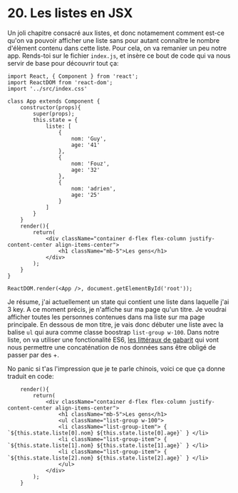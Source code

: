 <h1>20. Les listes en JSX</h1>

Un joli chapitre consacré aux listes, et donc notamement comment est-ce qu'on va pouvoir afficher une liste sans pour autant connaître le nombre d'élèment contenu dans cette liste.
Pour cela, on va remanier un peu notre app. Rends-toi sur le fichier ```index.js```, et insère ce bout de code qui va nous servir de base pour découvrir tout ça:

```
import React, { Component } from 'react';
import ReactDOM from 'react-dom';
import '../src/index.css'

class App extends Component {
    constructor(props){
        super(props);
        this.state = {
            liste: [
                {
                    nom: 'Guy',
                    age: '41'
                },
                {
                    nom: 'Fouz',
                    age: '32'
                },
                {
                    nom: 'adrien',
                    age: '25'
                }
            ]
        }
    }
    render(){
        return(
            <div className="container d-flex flex-column justify-content-center align-items-center">
                <h1 className="mb-5">Les gens</h1>
            </div>
        );
    }
}

ReactDOM.render(<App />, document.getElementById('root'));
``` 

Je résume, j'ai actuellement un state qui contient une liste dans laquelle j'ai 3 key. 
A ce moment précis, je n'affiche sur ma page qu'un titre.
Je voudrai afficher toutes les personnes contenues dans ma liste sur ma page principale.
En dessous de mon titre, je vais donc débuter une liste avec la balise ```ul``` qui aura comme classe boostrap ```list-group w-100```.
Dans notre liste, on va utiliser une fonctionalité ES6, <a href="https://developer.mozilla.org/fr/docs/Web/JavaScript/Reference/Litt%C3%A9raux_gabarits">les littéraux de gabarit</a> qui vont nous permettre une concaténation de nos données sans être obligé de passer par des +.

No panic si t'as l'impression que je te parle chinois, voici ce que ça donne traduit en code:

```
    render(){
        return(
            <div className="container d-flex flex-column justify-content-center align-items-center">
                <h1 className="mb-5">Les gens</h1>
                <ul className="list-group w-100">
                <li className="list-group-item"> { `${this.state.liste[0].nom} ${this.state.liste[0].age}` } </li>
                <li className="list-group-item"> { `${this.state.liste[1].nom} ${this.state.liste[1].age}` } </li>
                <li className="list-group-item"> { `${this.state.liste[2].nom} ${this.state.liste[2].age}` } </li>
                </ul>
            </div>
        );
    }
```


